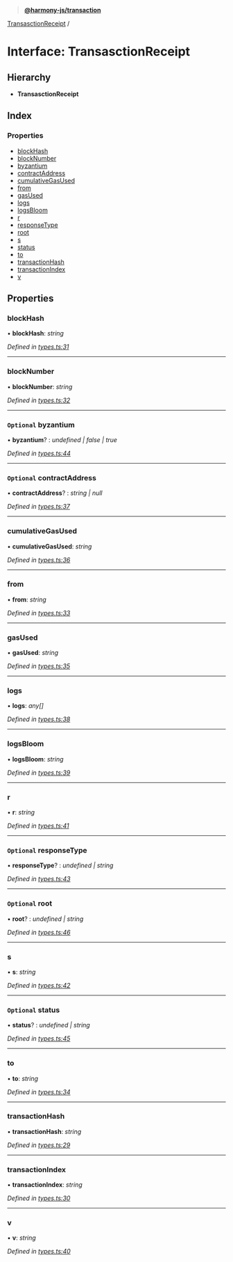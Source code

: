 > **[@harmony-js/transaction](../README.md)**

[TransasctionReceipt](transasctionreceipt.md) /

# Interface: TransasctionReceipt

## Hierarchy

* **TransasctionReceipt**

## Index

### Properties

* [blockHash](transasctionreceipt.md#blockhash)
* [blockNumber](transasctionreceipt.md#blocknumber)
* [byzantium](transasctionreceipt.md#optional-byzantium)
* [contractAddress](transasctionreceipt.md#optional-contractaddress)
* [cumulativeGasUsed](transasctionreceipt.md#cumulativegasused)
* [from](transasctionreceipt.md#from)
* [gasUsed](transasctionreceipt.md#gasused)
* [logs](transasctionreceipt.md#logs)
* [logsBloom](transasctionreceipt.md#logsbloom)
* [r](transasctionreceipt.md#r)
* [responseType](transasctionreceipt.md#optional-responsetype)
* [root](transasctionreceipt.md#optional-root)
* [s](transasctionreceipt.md#s)
* [status](transasctionreceipt.md#optional-status)
* [to](transasctionreceipt.md#to)
* [transactionHash](transasctionreceipt.md#transactionhash)
* [transactionIndex](transasctionreceipt.md#transactionindex)
* [v](transasctionreceipt.md#v)

## Properties

###  blockHash

• **blockHash**: *string*

*Defined in [types.ts:31](https://github.com/harmony-one/sdk/blob/3ec028a/packages/harmony-transaction/src/types.ts#L31)*

___

###  blockNumber

• **blockNumber**: *string*

*Defined in [types.ts:32](https://github.com/harmony-one/sdk/blob/3ec028a/packages/harmony-transaction/src/types.ts#L32)*

___

### `Optional` byzantium

• **byzantium**? : *undefined | false | true*

*Defined in [types.ts:44](https://github.com/harmony-one/sdk/blob/3ec028a/packages/harmony-transaction/src/types.ts#L44)*

___

### `Optional` contractAddress

• **contractAddress**? : *string | null*

*Defined in [types.ts:37](https://github.com/harmony-one/sdk/blob/3ec028a/packages/harmony-transaction/src/types.ts#L37)*

___

###  cumulativeGasUsed

• **cumulativeGasUsed**: *string*

*Defined in [types.ts:36](https://github.com/harmony-one/sdk/blob/3ec028a/packages/harmony-transaction/src/types.ts#L36)*

___

###  from

• **from**: *string*

*Defined in [types.ts:33](https://github.com/harmony-one/sdk/blob/3ec028a/packages/harmony-transaction/src/types.ts#L33)*

___

###  gasUsed

• **gasUsed**: *string*

*Defined in [types.ts:35](https://github.com/harmony-one/sdk/blob/3ec028a/packages/harmony-transaction/src/types.ts#L35)*

___

###  logs

• **logs**: *any[]*

*Defined in [types.ts:38](https://github.com/harmony-one/sdk/blob/3ec028a/packages/harmony-transaction/src/types.ts#L38)*

___

###  logsBloom

• **logsBloom**: *string*

*Defined in [types.ts:39](https://github.com/harmony-one/sdk/blob/3ec028a/packages/harmony-transaction/src/types.ts#L39)*

___

###  r

• **r**: *string*

*Defined in [types.ts:41](https://github.com/harmony-one/sdk/blob/3ec028a/packages/harmony-transaction/src/types.ts#L41)*

___

### `Optional` responseType

• **responseType**? : *undefined | string*

*Defined in [types.ts:43](https://github.com/harmony-one/sdk/blob/3ec028a/packages/harmony-transaction/src/types.ts#L43)*

___

### `Optional` root

• **root**? : *undefined | string*

*Defined in [types.ts:46](https://github.com/harmony-one/sdk/blob/3ec028a/packages/harmony-transaction/src/types.ts#L46)*

___

###  s

• **s**: *string*

*Defined in [types.ts:42](https://github.com/harmony-one/sdk/blob/3ec028a/packages/harmony-transaction/src/types.ts#L42)*

___

### `Optional` status

• **status**? : *undefined | string*

*Defined in [types.ts:45](https://github.com/harmony-one/sdk/blob/3ec028a/packages/harmony-transaction/src/types.ts#L45)*

___

###  to

• **to**: *string*

*Defined in [types.ts:34](https://github.com/harmony-one/sdk/blob/3ec028a/packages/harmony-transaction/src/types.ts#L34)*

___

###  transactionHash

• **transactionHash**: *string*

*Defined in [types.ts:29](https://github.com/harmony-one/sdk/blob/3ec028a/packages/harmony-transaction/src/types.ts#L29)*

___

###  transactionIndex

• **transactionIndex**: *string*

*Defined in [types.ts:30](https://github.com/harmony-one/sdk/blob/3ec028a/packages/harmony-transaction/src/types.ts#L30)*

___

###  v

• **v**: *string*

*Defined in [types.ts:40](https://github.com/harmony-one/sdk/blob/3ec028a/packages/harmony-transaction/src/types.ts#L40)*